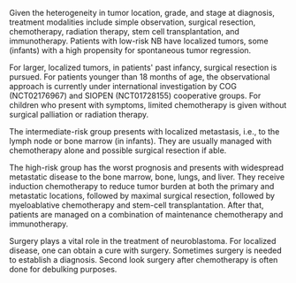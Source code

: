 Given the heterogeneity in tumor location, grade, and stage at diagnosis, treatment modalities include simple observation, surgical resection, chemotherapy, radiation therapy, stem cell transplantation, and immunotherapy. Patients with low-risk NB have localized tumors, some (infants) with a high propensity for spontaneous tumor regression.

For larger, localized tumors, in patients' past infancy, surgical resection is pursued. For patients younger than 18 months of age, the observational approach is currently under international investigation by COG (NCT02176967) and SIOPEN (NCT01728155) cooperative groups. For children who present with symptoms, limited chemotherapy is given without surgical palliation or radiation therapy.

The intermediate-risk group presents with localized metastasis, i.e., to the lymph node or bone marrow (in infants). They are usually managed with chemotherapy alone and possible surgical resection if able.

The high-risk group has the worst prognosis and presents with widespread metastatic disease to the bone marrow, bone, lungs, and liver. They receive induction chemotherapy to reduce tumor burden at both the primary and metastatic locations, followed by maximal surgical resection, followed by myeloablative chemotherapy and stem-cell transplantation. After that, patients are managed on a combination of maintenance chemotherapy and immunotherapy.

Surgery plays a vital role in the treatment of neuroblastoma. For localized disease, one can obtain a cure with surgery. Sometimes surgery is needed to establish a diagnosis. Second look surgery after chemotherapy is often done for debulking purposes.